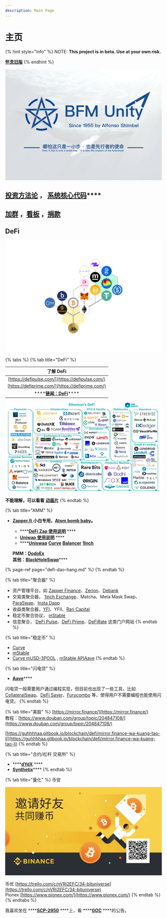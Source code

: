 ```yaml
---
description: Main Page
---
```


# 主页



{% hint style="info" %}
NOTE: **This project is in beta. Use at your own risk.**    
  
   [**怀念旧版**](https://guhhhhaa.gitbook.io/bfm-unity-doc-v1/)
{% endhint %}

![](.gitbook/assets/bfm%20%283%29.png)

## [**投资方法论**](https://guhhhhaa.gitbook.io/joinquant/jin-rong-li-lun-zong-jie)  **，** [**系统核心代码**](https://guhhhhaa.gitbook.io/bfm/ruan-jian-bfm-on-python)\*\*\*\*

## [加群](https://guhhhhaa.gitbook.io/bfm/ru-he-jia-ru-wo-men-de-tao-lun-qun-zu) ，[看板](https://trello.com/b/z4aDgNAL/todolist) ，[捐款](https://guhhhhaa.gitbook.io/bfm/juan-zeng-da-shang)

## **DeFi**

![](.gitbook/assets/btc.png)

{% tabs %}
{% tab title="DeFi" %}


| 了解 DeFi |
| :---: |
| [https://defipulse.com/](https://defipulse.com/) |
| [https://defiprime.com/](https://defiprime.com/) |
| \*\*\*\*[**链闻：DeFi**](https://www.chainnews.com/tag_9336.htm)\*\*\*\* |

![](.gitbook/assets/0_f4drzr5wsbt3fbdw.jpeg)

**不能理解，可以看看** [**动画片**](https://www.agefans.tv/play/20200054?playid=2_1)
{% endtab %}

{% tab title="AMM" %}
* [**Zapper.fi** ](https://www.zapper.fi/) **小白专用，**[**Atom bomb baby**](https://music.163.com/song?id=567215077&userid=273670441)**。**

  * \*\*\*\*[**DeFi Zap 使用说明**](https://www.fmz.com/bbs-topic/5371)  ****
  * [**Uniwap    使用说明**](https://www.chainnews.com/articles/522868612900.htm)  ****
  * \*\*\*\*[**Uniswap**](https://app.uniswap.org/) [**Curve**](https://www.curve.com/) [**Balancer**](https://balancer.finance/) [**1Inch**](https://1inch.exchange/)

  **PMM：**[**DodoEx**](https://app.dodoex.io/)  
  **其他：**[**BlackHoleSwap**](https://blackholeswap.com/swap)\*\*\*\*

{% page-ref page="defi-dao-hang.md" %}
{% endtab %}

{% tab title="聚合器" %}
* 资产管理平台，如 [Zapper Finance](https://zapper.fi/)、[Zerion](https://zerion.io/)、[Debank](https://debank.com/)
* 交易类聚合器， [1inch Exchange](https://1inch.exchange/)、Matcha、Meta Mask Swap、[ParaSwap](https://paraswap.io/#/)、[Insta Dapp](https://defi.instadapp.io/) 
* 收益类聚合器，[YFI](https://yearn.finance/)、YFII、[Rari Capital](https://app.rari.capital/)
* 稳定币聚合协议， [mStable](https://mstable.app/)
* 信息聚合， [DeFi Pulse](https://defipulse.com/)、[DeFi Prime](https://defiprime.com/)、[DeFiRate](https://defirate.com/) 这类门户网站
{% endtab %}

{% tab title="稳定币" %}
* [Curve](https://www.curve.fi/)
* [mStable](https://mstable.app/#/save)
* [Curve mUSD-3POOL](https://www.curve.fi/musd/deposit) , [mStable API](https://mstable.app/#/earn/curve-musd-3pool)[Aave](https://app.aave.com/)
{% endtab %}

{% tab title="闪电贷" %}
* [**Aave**](https://app.aave.com/)\*\*\*\*

闪电贷一般需要用户通过编程实现，但目前也出现了一些工具，比如 [CollateralSwap](https://collateralswap.com/)、[DeFi Saver](https://app.defisaver.com/)、[Furucombo](https://furucombo.app/) 等，使得用户不需要编程也能使用闪电贷。
{% endtab %}

{% tab title="美股" %}
[https://mirror.finance/](https://mirror.finance/)  
教程：[https://www.douban.com/group/topic/204847108/](https://www.douban.com/group/topic/204847108/)

[https://guhhhhaa.gitbook.io/blockchain/defi/mirror.finance-wa-kuang-tao-li](https://guhhhhaa.gitbook.io/blockchain/defi/mirror.finance-wa-kuang-tao-li)
{% endtab %}

{% tab title="合约/杠杆 交易所" %}
* \*\*\*\*[**dYdX**](https://dydx.exchange/) ****
* [**Synthetix**](https://synthetix.io/)\*\*\*\*
{% endtab %}

{% tab title="量化" %}
币安 

![](.gitbook/assets/image%20%285%29.png)

币优 [https://trello.com/c/nVRi2EFC/34-bituniverse](https://trello.com/c/nVRi2EFC/34-bituniverse)  
Pionex [https://www.pionex.com/](https://www.pionex.com/)
{% endtab %}
{% endtabs %}

我喜欢坐在 ****[**SCP-2950**](https://www.bilibili.com/video/BV1ts411g7Qw) ****上，看 ****[**GOC**](https://www.bilibili.com/video/BV1gW411J7eP) ****的公告。

